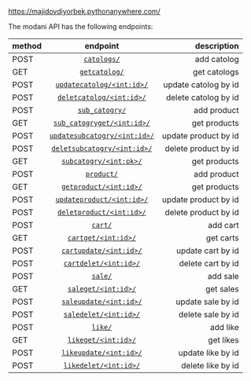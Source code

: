 <https://majidovdiyorbek.pythonanywhere.com/>

The modani API has the following endpoints:

|method   |endpoint   |description   |
| ------------- |:-------------:| -----:|
|POST   |<a href = "#add_catalog">`catologs/`</a>|add catolog  |
|GET  |<a href = "#get_catalog">`getcatolog/`</a>|get catologs  |
|POST  |<a href = "#update_catalog">`updatecatolog/<int:id>/`</a>|update catolog by id  |
|POST  |<a href = "#delete_catalog">`deletcatolog/<int:id>/`</a>|delete catolog by id  |
|POST  |<a href = "#add_subproduct">`sub_catogry/`</a>|add product  |
|GET  |<a href = "#get_subproduct">`sub_catogryget/<int:id>/`</a>|get products  |
|POST  |<a href = "#update_subproduct">`updatesubcatogry/<int:id>/`</a>|update product by id  |
|POST  |<a href = "#delete_subproduct">`deletsubcatogry/<int:id>/`</a>|delete product by id  |
|GET |<a href = "#get_subproduct">`subcatogry/<int:pk>/`</a>|get products  |
|POST  |<a href = "#add_product">`product/`</a>|add product  |
|GET  |<a href = "#get_product">`getproduct/<int:id>/`</a>|get products  |
|POST  |<a href = "#update_product">`updateproduct/<int:id>/`</a>|update product by id  |
|POST |<a href = "#delete_product">`deletproduct/<int:id>/`</a>|delete product by id  |
|POST  |<a href = "#add_cart">`cart/`</a>|add cart  |
|GET  |<a href = "#get_cart">`cartget/<int:id>/`</a>|get carts  |
|POST  |<a href = "#update_cart">`cartupdate/<int:id>/`</a>|update cart by id  |
|POST |<a href = "#delete_cart">`cartdelet/<int:id>/`</a>|delete cart by id  |
|POST  |<a href = "#add_sale">`sale/`</a>|add sale  |
|GET  |<a href = "#get_sale">`saleget/<int:id>/`</a>|get sales  |
|POST  |<a href = "#update_sale">`saleupdate/<int:id>/`</a>|update sale by id  |
|POST |<a href = "#delete_sale">`saledelet/<int:id>/`</a>|delete sale by id  |
|POST  |<a href = "#add_like">`like/`</a>|add like |
|GET  |<a href = "#get_like">`likeget/<int:id>/`</a>|get likes  |
|POST  |<a href = "#update_like">`likeupdate/<int:id>/`</a>|update like by id  |
|POST  |<a href = "#delete_like">`likedelet/<int:id>/`</a>|delete like by id  |
